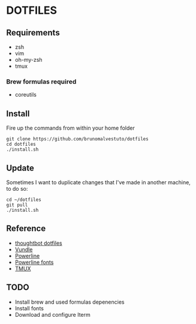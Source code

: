 # DOTFILES

## Requirements

* zsh
* vim
* oh-my-zsh
* tmux

### Brew formulas required
* coreutils

## Install

Fire up the commands from within your home folder

    git clone https://github.com/brunomalvestuto/dotfiles
    cd dotfiles
    ./install.sh

## Update

Sometimes I want to duplicate changes that I've made in another machine, to do so:

    cd ~/dotfiles
    git pull
    ./install.sh

## Reference

* [thoughtbot dotfiles](https://github.com/thoughtbot/dotfile)
* [Vundle](https://github.com/gmarik/vundle.git)
* [Powerline](https://github.com/Lokaltog/powerline)
* [Powerline fonts](https://github.com/Lokaltog/powerline-fonts)
* [TMUX](http://tmux.sourceforge.net/)

## TODO

* Install brew and used formulas depenencies
* Install fonts
* Download and configure Iterm
